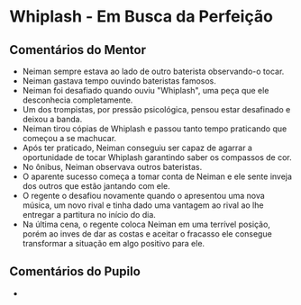 # Whiplash - Em Busca da Perfeição

## Comentários do Mentor

* Neiman sempre estava ao lado de outro baterista observando-o tocar.
* Neiman gastava tempo ouvindo bateristas famosos.
* Neiman foi desafiado quando ouviu "Whiplash", uma peça que ele desconhecia completamente.
* Um dos trompistas, por pressão psicológica, pensou estar desafinado e deixou a banda.
* Neiman tirou cópias de Whiplash e passou tanto tempo praticando que começou a se machucar.
* Após ter praticado, Neiman conseguiu ser capaz de agarrar a oportunidade de tocar Whiplash garantindo saber os compassos de cor.
* No ônibus, Neiman observava outros bateristas.
* O aparente sucesso começa a tomar conta de Neiman e ele sente inveja dos outros que estão jantando com ele.
* O regente o desafiou novamente quando o apresentou uma nova música, um novo rival e tinha dado uma vantagem ao rival ao lhe entregar a partitura no início do dia.
* Na última cena, o regente coloca Neiman em uma terrível posição, porém ao inves de dar as costas e aceitar o fracasso ele consegue transformar a situação em algo positivo para ele.

## Comentários do Pupilo

*
